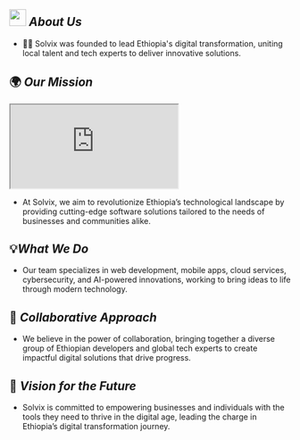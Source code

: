  ## <img src="https://media2.giphy.com/media/v1.Y2lkPTc5MGI3NjExYTc4MTBtYXExcnptZnc2ZWxkMXJ1d3RsMXl5NzN3Y2E0NGlzNjIwZyZlcD12MV9pbnRlcm5hbF9naWZfYnlfaWQmY3Q9cw/KyHnOmiiu1UsaDjpk7/giphy.webp" width="30"> <em><b>About Us</b></em>

- 👩‍💻 Solvix was founded to lead Ethiopia's digital transformation, uniting local talent and tech experts to deliver innovative solutions.

 ## 🌍 <em><b>Our Mission</b></em>

<iframe src=https://cdnl.iconscout.com/lottie/premium/preview-watermark/mission-complete-animation-download-in-lottie-json-gif-static-svg-file-formats--achieving-business-vision-success-achiever-successful-victory-super-employee-pack-animations-6806349.mp4"></iframe>

- At Solvix, we aim to revolutionize Ethiopia’s technological landscape by providing cutting-edge software solutions tailored to the needs of businesses and communities alike.
  
## 💡<em><b>What We Do</b></em>
- Our team specializes in web development, mobile apps, cloud services, cybersecurity, and AI-powered innovations, working to bring ideas to life through modern technology.

## 🤝 <em><b>Collaborative Approach</b></em>
- We believe in the power of collaboration, bringing together a diverse group of Ethiopian developers and global tech experts to create impactful digital solutions that drive progress.
  
## 🚀 <em><b>Vision for the Future</b></em>
- Solvix is committed to empowering businesses and individuals with the tools they need to thrive in the digital age, leading the charge in Ethiopia’s digital transformation journey.

